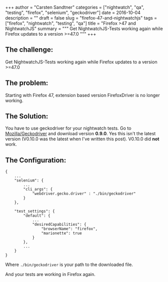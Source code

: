 +++
author = "Carsten Sandtner"
categories = ["nightwatch", "qa", "testing", "firefox", "selenium", "geckodriver"]
date = 2016-10-04
description = ""
draft = false
slug = "firefox-47-and-nightwatchjs"
tags = ["firefox", "nightwatch", "testing", "qa"]
title = "Firefox >47 and NightwatchJS"
summary = """
Get NightwatchJS-Tests working again while Firefox updates to a version >=47.0
"""
+++

## The challenge:
Get NightwatchJS-Tests working again while Firefox updates to a version >=47.0

## The problem:
Starting with Firefox 47, extension based version FirefoxDriver is no longer working.

## The Solution:
You have to use geckodriver for your nightwatch tests. Go to [Mozilla/Geckodriver](https://github.com/mozilla/geckodriver/releases) and download version **0.9.0**. Yes this isn't the latest version (V0.10.0 was the latest when I've written this post). V0.10.0 did **not** work.

## The Configuration:
```
{
    ...
    "selenium": {
        ...
        "cli_args": {
            "webdriver.gecko.driver" : "./bin/geckodriver"
        }
    },

    "test_settings": {
        "default": {
            ...
            "desiredCapabilities": {
                "browserName": "firefox",
                "marionette": true
            }
        },
        ...
    }
}
```
Where `./bin/geckodriver` is your path to the downloaded file.

And your tests are working in Firefox again.